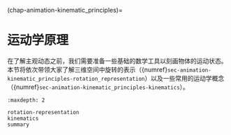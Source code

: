 (chap-animation-kinematic_principles)=
# 运动学原理

在了解主观动态之前，我们需要准备一些基础的数学工具以刻画物体的运动状态。本节将依次带领大家了解三维空间中旋转的表示（{numref}`sec-animation-kinematic_principles-rotation_representation`）以及一些常用的运动学概念（{numref}`sec-animation-kinematic_principles-kinematics`）。

```{toctree}
:maxdepth: 2

rotation-representation
kinematics
summary
```